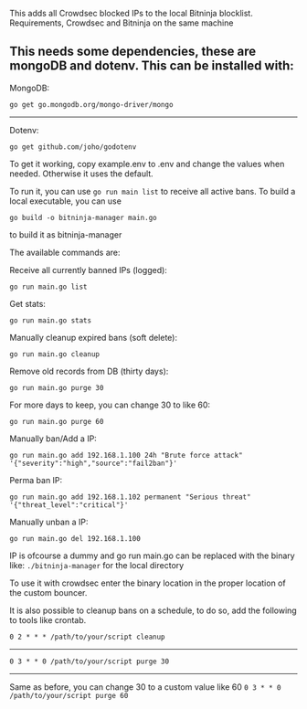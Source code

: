 This adds all Crowdsec blocked IPs to the local Bitninja blocklist. Requirements, Crowdsec and Bitninja on the same machine

This needs some dependencies, these are mongoDB and dotenv. This can be installed with:
---
MongoDB:
```
go get go.mongodb.org/mongo-driver/mongo
```
---
Dotenv:
```
go get github.com/joho/godotenv
```

To get it working, copy example.env to .env and change the values when needed. Otherwise it uses the default.

To run it, you can use `go run main list` to receive all active bans. To build a local executable, you can use 
```
go build -o bitninja-manager main.go
```

to build it as bitninja-manager

The available commands are:

Receive all currently banned IPs (logged):
```
go run main.go list
```

Get stats:
```
go run main.go stats
```

Manually cleanup expired bans (soft delete):
```
go run main.go cleanup
```

Remove old records from DB (thirty days):
```
go run main.go purge 30
```

For more days to keep, you can change 30 to like 60:
```
go run main.go purge 60
```

Manually ban/Add a IP:
```
go run main.go add 192.168.1.100 24h "Brute force attack" '{"severity":"high","source":"fail2ban"}'
```

Perma ban IP:
```
go run main.go add 192.168.1.102 permanent "Serious threat" '{"threat_level":"critical"}'
```

Manually unban a IP:
```
go run main.go del 192.168.1.100
```

IP is ofcourse a dummy and go run main.go can be replaced with the binary like: `./bitninja-manager` for the local directory

To use it with crowdsec enter the binary location in the proper location of the custom bouncer.

It is also possible to cleanup bans on a schedule, to do so, add the following to tools like crontab.
```# Every day at 2:00 AM - cleanup expired bans (soft ban)
0 2 * * * /path/to/your/script cleanup
```
---
```# Every week on zondag at 3:00 AM - purge old records (30 dagen)
0 3 * * 0 /path/to/your/script purge 30
```
---
Same as before, you can change 30 to a custom value like 60
`0 3 * * 0 /path/to/your/script purge 60`
